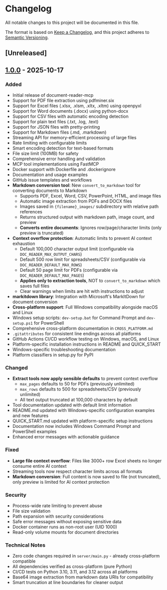 # Changelog

All notable changes to this project will be documented in this file.

The format is based on [Keep a Changelog](https://keepachangelog.com/en/1.0.0/),
and this project adheres to [Semantic Versioning](https://semver.org/spec/v2.0.0.html).

## [Unreleased]

## [1.0.0] - 2025-10-17

### Added
- Initial release of document-reader-mcp
- Support for PDF file extraction using pdfminer.six
- Support for Excel files (.xlsx, .xlsm, .xltx, .xltm) using openpyxl
- Support for Word documents (.docx) using python-docx
- Support for CSV files with automatic encoding detection
- Support for plain text files (.txt, .log, .text)
- Support for JSON files with pretty-printing
- Support for Markdown files (.md, .markdown)
- Streaming API for memory-efficient processing of large files
- Rate limiting with configurable limits
- Smart encoding detection for text-based formats
- File size limit (100MB) for safety
- Comprehensive error handling and validation
- MCP tool implementations using FastMCP
- Docker support with Dockerfile and .dockerignore
- Documentation and usage examples
- GitHub issue templates and workflows
- **Markdown conversion tool**: New `convert_to_markdown` tool for converting documents to Markdown
  - Supports PDF, Excel, Word, CSV, PowerPoint, HTML, and image files
  - Automatic image extraction from PDFs and DOCX files
  - Images saved in `{filename}_images/` subdirectory with relative path references
  - Returns structured output with markdown path, image count, and preview
  - **Converts entire documents**: Ignores row/page/character limits (only preview is truncated)
- **Context overflow protection**: Automatic limits to prevent AI context exhaustion
  - Default 100,000 character output limit (configurable via `DOC_READER_MAX_OUTPUT_CHARS`)
  - Default 500 row limit for spreadsheets/CSV (configurable via `DOC_READER_DEFAULT_MAX_ROWS`)
  - Default 50 page limit for PDFs (configurable via `DOC_READER_DEFAULT_MAX_PAGES`)
  - **Applies only to extraction tools**, NOT to `convert_to_markdown` which saves full files
  - Clear warnings when limits are hit with instructions to adjust
- **markitdown library**: Integration with Microsoft's MarkItDown for document conversion
- **Cross-platform support**: Full Windows compatibility alongside macOS and Linux
- Windows setup scripts: `dev-setup.bat` for Command Prompt and `dev-setup.ps1` for PowerShell
- Comprehensive cross-platform documentation in `CROSS_PLATFORM.md`
- `.gitattributes` for consistent line endings across all platforms
- GitHub Actions CI/CD workflow testing on Windows, macOS, and Linux
- Platform-specific installation instructions in README and QUICK_START
- Windows-specific troubleshooting documentation
- Platform classifiers in setup.py for PyPI

### Changed
- **Extract tools now apply sensible defaults** to prevent context overflow
  - `max_pages` defaults to 50 for PDFs (previously unlimited)
  - `max_rows` defaults to 500 for spreadsheets/CSV (previously unlimited)
  - All text output truncated at 100,000 characters by default
- Tool documentation updated with default limit information
- README.md updated with Windows-specific configuration examples and new features
- QUICK_START.md updated with platform-specific setup instructions
- Documentation now includes Windows Command Prompt and PowerShell examples
- Enhanced error messages with actionable guidance

### Fixed
- **Large file context overflow**: Files like 3000+ row Excel sheets no longer consume entire AI context
- Streaming tools now respect character limits across all formats
- **Markdown conversion**: Full content is now saved to file (not truncated), only preview is limited for AI context protection

### Security
- Process-wide rate limiting to prevent abuse
- File size validation
- Path expansion with security considerations
- Safe error messages without exposing sensitive data
- Docker container runs as non-root user (UID 1000)
- Read-only volume mounts for document directories

### Technical Notes
- Zero code changes required in `server/main.py` - already cross-platform compatible
- All dependencies verified as cross-platform (pure Python)
- CI/CD tests on Python 3.10, 3.11, and 3.12 across all platforms
- Base64 image extraction from markdown data URIs for compatibility
- Smart truncation at line boundaries for cleaner output

[1.0.0]: https://github.com/ifmelate/document-reader-mcp/releases/tag/v1.0.0

